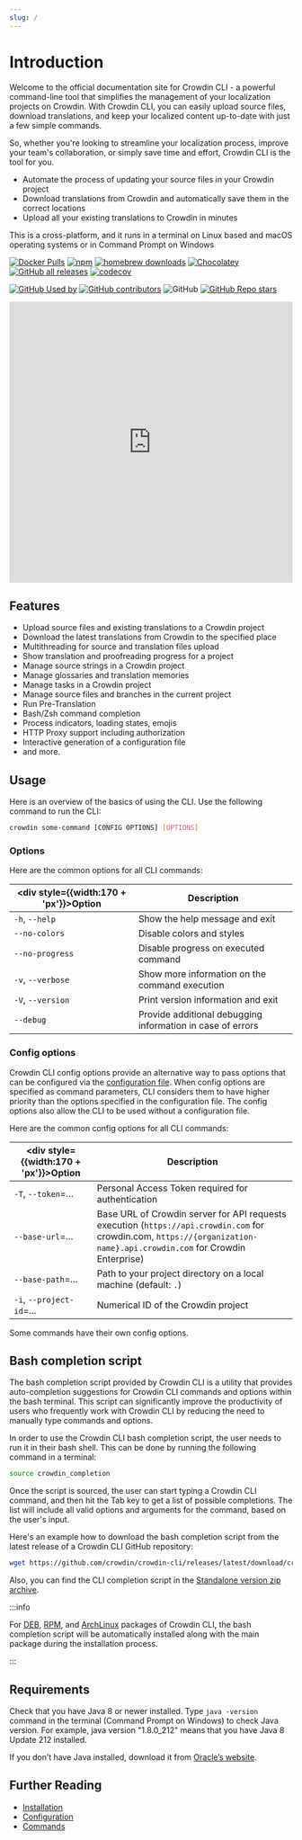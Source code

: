 ```yaml
---
slug: /
---
```


# Introduction

Welcome to the official documentation site for Crowdin CLI - a powerful command-line tool that simplifies the management of your localization projects on Crowdin. With Crowdin CLI, you can easily upload source files, download translations, and keep your localized content up-to-date with just a few simple commands.

So, whether you're looking to streamline your localization process, improve your team's collaboration, or simply save time and effort, Crowdin CLI is the tool for you.

- Automate the process of updating your source files in your Crowdin project
- Download translations from Crowdin and automatically save them in the correct locations
- Upload all your existing translations to Crowdin in minutes

This is a cross-platform, and it runs in a terminal on Linux based and macOS operating systems or in Command Prompt on Windows

[![Docker Pulls](https://img.shields.io/docker/pulls/crowdin/cli?logo=docker&cacheSeconds=2000)](https://hub.docker.com/r/crowdin/cli)
[![npm](https://img.shields.io/npm/dt/@crowdin/cli?logo=npm&cacheSeconds=2000)](https://www.npmjs.com/package/@crowdin/cli)
[![homebrew downloads](https://img.shields.io/homebrew/installs/dy/crowdin?logo=homebrew)](https://formulae.brew.sh/formula/crowdin)
[![Chocolatey](https://img.shields.io/chocolatey/dt/crowdin-cli?logo=chocolatey&cacheSeconds=2000)](https://community.chocolatey.org/packages/crowdin-cli)
[![GitHub all releases](https://img.shields.io/github/downloads/crowdin/crowdin-cli/total?label=assets%20downloads&logo=github&cacheSeconds=2000)](https://github.com/crowdin/crowdin-cli/releases)
[![codecov](https://codecov.io/gh/crowdin/crowdin-cli/branch/main/graph/badge.svg)](https://codecov.io/gh/crowdin/crowdin-cli)

[![GitHub Used by](https://img.shields.io/static/v1?label=used%20by&message=1.5k&color=brightgreen&logo=github&cacheSeconds=10000)](https://github.com/crowdin/crowdin-cli/network/dependents)
[![GitHub contributors](https://img.shields.io/github/contributors/crowdin/crowdin-cli?cacheSeconds=1000)](https://github.com/crowdin/crowdin-cli/graphs/contributors)
![GitHub](https://img.shields.io/github/license/crowdin/crowdin-cli?cacheSeconds=50000)
[![GitHub Repo stars](https://img.shields.io/github/stars/crowdin/crowdin-cli?style=social&cacheSeconds=1800)](https://github.com/crowdin/crowdin-cli/stargazers)

<iframe width="100%" height="500px" src="https://www.youtube.com/embed/0duN4khpWjM" frameborder="0" allow="autoplay; encrypted-media" allowfullscreen=""></iframe>

## Features

- Upload source files and existing translations to a Crowdin project
- Download the latest translations from Crowdin to the specified place
- Multithreading for source and translation files upload
- Show translation and proofreading progress for a project
- Manage source strings in a Crowdin project
- Manage glossaries and translation memories
- Manage tasks in a Crowdin project
- Manage source files and branches in the current project
- Run Pre-Translation
- Bash/Zsh command completion
- Process indicators, loading states, emojis
- HTTP Proxy support including authorization
- Interactive generation of a configuration file
- and more.

## Usage

Here is an overview of the basics of using the CLI. Use the following command to run the CLI:

```bash
crowdin some-command [CONFIG OPTIONS] [OPTIONS]
```

### Options

Here are the common options for all CLI commands:

| <div style={{width:170 + 'px'}}>Option</div> | Description                                                |
|----------------------------------------------|------------------------------------------------------------|
| `-h`, `--help`                               | Show the help message and exit                             |
| `--no-colors`                                | Disable colors and styles                                  |
| `--no-progress`                              | Disable progress on executed command                       |
| `-v`, `--verbose`                            | Show more information on the command execution             |
| `-V`, `--version`                            | Print version information and exit                         |
| `--debug`                                    | Provide additional debugging information in case of errors |

### Config options

Crowdin CLI config options provide an alternative way to pass options that can be configured via the [configuration file](/configuration). When config options are specified as command parameters, CLI considers them to have higher priority than the options specified in the configuration file. The config options also allow the CLI to be used without a configuration file.

Here are the common config options for all CLI commands:

| <div style={{width:170 + 'px'}}>Option</div> | Description                                                                                                                                                             |
|----------------------------------------------|-------------------------------------------------------------------------------------------------------------------------------------------------------------------------|
| `-T`, `--token`=*…*                          | Personal Access Token required for authentication                                                                                                                       |
| `--base-url`=*…*                             | Base URL of Crowdin server for API requests execution (`https://api.crowdin.com` for crowdin.com, `https://{organization-name}.api.crowdin.com` for Crowdin Enterprise) |
| `--base-path`=*…*                            | Path to your project directory on a local machine (default: `.`)                                                                                                        |
| `-i`, `--project-id`=*…*                     | Numerical ID of the Crowdin project                                                                                                                                     |

Some commands have their own config options.

## Bash completion script

The bash completion script provided by Crowdin CLI is a utility that provides auto-completion suggestions for Crowdin CLI commands and options within the bash terminal. This script can significantly improve the productivity of users who frequently work with Crowdin CLI by reducing the need to manually type commands and options.

In order to use the Crowdin CLI bash completion script, the user needs to run it in their bash shell. This can be done by running the following command in a terminal:

```bash
source crowdin_completion
```

Once the script is sourced, the user can start typing a Crowdin CLI command, and then hit the Tab key to get a list of possible completions. The list will include all valid options and arguments for the command, based on the user's input.

Here's an example how to download the bash completion script from the latest release of a Crowdin CLI GitHub repository:

```bash
wget https://github.com/crowdin/crowdin-cli/releases/latest/download/crowdin_completion
```

Also, you can find the CLI completion script in the [Standalone version zip archive](/installation#standalone-version).

:::info

For [DEB](/installation#debian), [RPM](/installation#rpm), and [ArchLinux](/installation#arch-linux) packages of Crowdin CLI, the bash completion script will be automatically installed along with the main package during the installation process.

:::

## Requirements

Check that you have Java 8 or newer installed. Type `java -version` command in the terminal (Command Prompt on Windows) to check Java version. For example, java version "1.8.0_212" means that you have Java 8 Update 212 installed.

If you don’t have Java installed, download it from [Oracle’s website](https://www.java.com/en/).

## Further Reading

- [Installation](/installation)
- [Configuration](/configuration)
- [Commands](/commands/crowdin)
